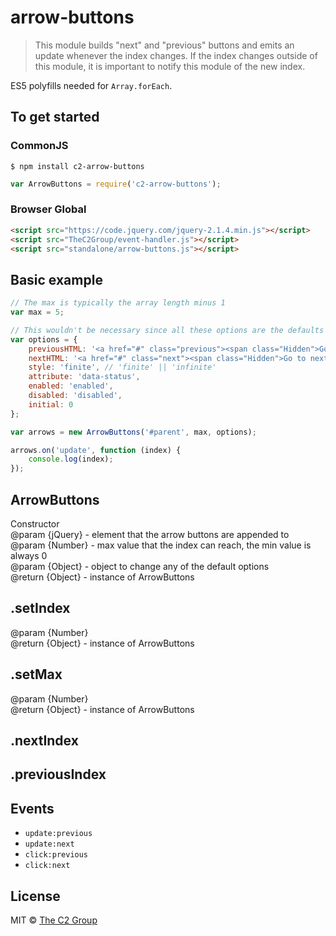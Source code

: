 arrow-buttons
=============

> This module builds "next" and "previous" buttons and emits an update whenever the index changes. If the index changes outside of this module, it is important to notify this module of the new index.

ES5 polyfills needed for `Array.forEach`.


To get started
--------------

### CommonJS

```
$ npm install c2-arrow-buttons
```

```js
var ArrowButtons = require('c2-arrow-buttons');
```

### Browser Global

```html
<script src="https://code.jquery.com/jquery-2.1.4.min.js"></script>
<script src="TheC2Group/event-handler.js"></script>
<script src="standalone/arrow-buttons.js"></script>
```


Basic example
-------------

```js
// The max is typically the array length minus 1
var max = 5;

// This wouldn't be necessary since all these options are the defaults
var options = {
    previousHTML: '<a href="#" class="previous"><span class="Hidden">Go to previous item</span></a>',
    nextHTML: '<a href="#" class="next"><span class="Hidden">Go to next item</span></a>',
    style: 'finite', // 'finite' || 'infinite'
    attribute: 'data-status',
    enabled: 'enabled',
    disabled: 'disabled',
    initial: 0
};

var arrows = new ArrowButtons('#parent', max, options);

arrows.on('update', function (index) {
    console.log(index);
});
```


ArrowButtons
------------
Constructor  
@param {jQuery} - element that the arrow buttons are appended to  
@param {Number} - max value that the index can reach, the min value is always 0  
@param {Object} - object to change any of the default options  
@return {Object} - instance of ArrowButtons  


.setIndex
---------
@param {Number}  
@return {Object} - instance of ArrowButtons  


.setMax
-------
@param {Number}  
@return {Object} - instance of ArrowButtons  


.nextIndex
----------

.previousIndex
--------------


Events
---------
* `update:previous`
* `update:next`
* `click:previous`
* `click:next`


License
-------

MIT © [The C2 Group](https://c2experience.com)
